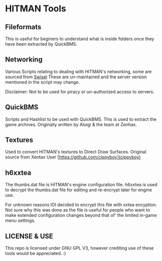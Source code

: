 # HITMAN Tools

## Fileformats
This is useful for beginers to understand what is inside folders once they have been extracted by QuickBMS.

## Networking
Various Scripts relating to dealing with HITMAN's networking, some are sourced from [Swixel](https://github.com/swixel)
These are un-maintained and the server version mentioned in the script may change.

Disclaimer: Not to be used for piracy or un-authorized access to servers.

## QuickBMS
Scripts and Hashlist to be used with QuickBMS. This is used to extract the game archives.
Originally written by Aluigi & the team at Zenhax.

## Textures
Used to convert HITMAN's textures to Direct Draw Surfaces. 
Original source from Xentax User [https://github.com/cippyboy](cippyboy)

## h6xxtea
The thumbs.dat file is HITMAN's engine configuration file. 
h6xxtea is used to decrypt the thumbs.dat file for editing and re-encrypt later for engine use.

For unknown reasons IOI decided to encrypt this file with xxtea encyption. Not sure why this was done as the file is useful for people who want to make extended configuration changes beyond that of' the limited in-game menu settings.

## LICENSE & USE
This repo is licensed under GNU GPL V3, however crediting use of these tools would be appreciated. :)
